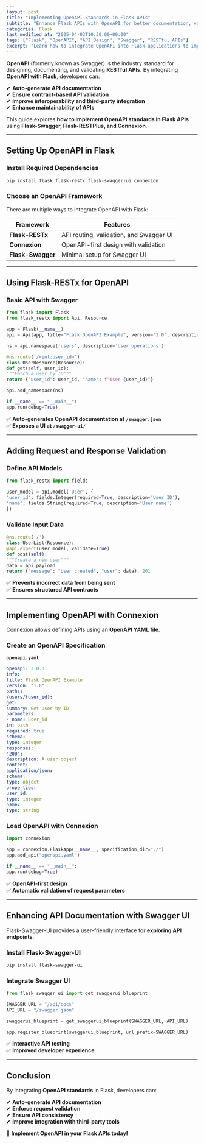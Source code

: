 ```yaml
---
layout: post
title: "Implementing OpenAPI Standards in Flask APIs"
subtitle: "Enhance Flask APIs with OpenAPI for better documentation, validation, and interoperability"
categories: Flask
last_modified_at: "2025-04-03T10:30:00+00:00"
tags: ["Flask", "OpenAPI", "API Design", "Swagger", "RESTful APIs"]
excerpt: "Learn how to integrate OpenAPI into Flask applications to improve API documentation, validation, and standardization using Flask-Swagger and Flask-RESTPlus."
---
```

**OpenAPI** (formerly known as Swagger) is the industry standard for designing, documenting, and validating **RESTful APIs**. By integrating **OpenAPI with Flask**, developers can:

✔ **Auto-generate API documentation**  
✔ **Ensure contract-based API validation**  
✔ **Improve interoperability and third-party integration**  
✔ **Enhance maintainability of APIs**

This guide explores **how to implement OpenAPI standards in Flask APIs** using **Flask-Swagger, Flask-RESTPlus, and Connexion**.

---

## Setting Up OpenAPI in Flask

### Install Required Dependencies

```bash
pip install flask flask-restx flask-swagger-ui connexion
```

### Choose an OpenAPI Framework

There are multiple ways to integrate OpenAPI with Flask:

| **Framework**      | **Features** |
|--------------------|-------------|
| **Flask-RESTx**   | API routing, validation, and Swagger UI |
| **Connexion**     | OpenAPI-first design with validation |
| **Flask-Swagger** | Minimal setup for Swagger UI |

---

## Using Flask-RESTx for OpenAPI

### Basic API with Swagger

```python
from flask import Flask
from flask_restx import Api, Resource

app = Flask(__name__)
api = Api(app, title="Flask OpenAPI Example", version="1.0", description="A sample API using OpenAPI")

ns = api.namespace('users', description='User operations')

@ns.route('/<int:user_id>')
class UserResource(Resource):
def get(self, user_id):
"""Fetch a user by ID"""
return {"user_id": user_id, "name": f"User {user_id}"}

api.add_namespace(ns)

if __name__ == "__main__":
app.run(debug=True)
```

✅ **Auto-generates OpenAPI documentation at `/swagger.json`**  
✅ **Exposes a UI at `/swagger-ui/`**

---

## Adding Request and Response Validation

### Define API Models

```python
from flask_restx import fields

user_model = api.model('User', {
'user_id': fields.Integer(required=True, description='User ID'),
'name': fields.String(required=True, description='User name')
})
```

### Validate Input Data

```python
@ns.route('/')
class UserList(Resource):
@api.expect(user_model, validate=True)
def post(self):
"""Create a new user"""
data = api.payload
return {"message": "User created", "user": data}, 201
```

✅ **Prevents incorrect data from being sent**  
✅ **Ensures structured API contracts**

---

## Implementing OpenAPI with Connexion

Connexion allows defining APIs using an **OpenAPI YAML file**.

### Create an OpenAPI Specification

**`openapi.yaml`**

```yaml
openapi: 3.0.0
info:
title: Flask OpenAPI Example
version: "1.0"
paths:
/users/{user_id}:
get:
summary: Get user by ID
parameters:
- name: user_id
in: path
required: true
schema:
type: integer
responses:
"200":
description: A user object
content:
application/json:
schema:
type: object
properties:
user_id:
type: integer
name:
type: string
```

### Load OpenAPI with Connexion

```python
import connexion

app = connexion.FlaskApp(__name__, specification_dir="./")
app.add_api("openapi.yaml")

if __name__ == "__main__":
app.run(debug=True)
```

✅ **OpenAPI-first design**  
✅ **Automatic validation of request parameters**

---

## Enhancing API Documentation with Swagger UI

Flask-Swagger-UI provides a user-friendly interface for **exploring API endpoints**.

### Install Flask-Swagger-UI

```bash
pip install flask-swagger-ui
```

### Integrate Swagger UI

```python
from flask_swagger_ui import get_swaggerui_blueprint

SWAGGER_URL = "/api/docs"
API_URL = "/swagger.json"

swaggerui_blueprint = get_swaggerui_blueprint(SWAGGER_URL, API_URL)

app.register_blueprint(swaggerui_blueprint, url_prefix=SWAGGER_URL)
```

✅ **Interactive API testing**  
✅ **Improved developer experience**

---

## Conclusion

By integrating **OpenAPI standards** in Flask, developers can:

✔ **Auto-generate API documentation**  
✔ **Enforce request validation**  
✔ **Ensure API consistency**  
✔ **Improve integration with third-party tools**

🚀 **Implement OpenAPI in your Flask APIs today!**  

